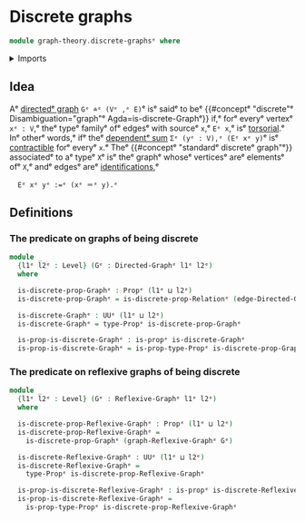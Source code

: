 # Discrete graphs

```agda
module graph-theory.discrete-graphsᵉ where
```

<details><summary>Imports</summary>

```agda
open import foundation.contractible-typesᵉ
open import foundation.dependent-pair-typesᵉ
open import foundation.discrete-relationsᵉ
open import foundation.universe-levelsᵉ

open import foundation-core.identity-typesᵉ
open import foundation-core.propositionsᵉ
open import foundation-core.torsorial-type-familiesᵉ

open import graph-theory.directed-graphsᵉ
open import graph-theory.reflexive-graphsᵉ
```

</details>

## Idea

Aᵉ [directedᵉ graph](graph-theory.directed-graphs.mdᵉ) `Gᵉ ≐ᵉ (Vᵉ ,ᵉ E)`ᵉ isᵉ saidᵉ to beᵉ
{{#conceptᵉ "discrete"ᵉ Disambiguation="graph"ᵉ Agda=is-discrete-Graphᵉ}} if,ᵉ forᵉ
everyᵉ vertexᵉ `xᵉ : V`,ᵉ theᵉ typeᵉ familyᵉ ofᵉ edgesᵉ with sourceᵉ `x`,ᵉ `Eᵉ x`,ᵉ isᵉ
[torsorial](foundation-core.torsorial-type-families.md).ᵉ Inᵉ otherᵉ words,ᵉ ifᵉ theᵉ
[dependentᵉ sum](foundation.dependent-pair-types.mdᵉ) `Σᵉ (yᵉ : V),ᵉ (Eᵉ xᵉ y)`ᵉ isᵉ
[contractible](foundation-core.contractible-types.mdᵉ) forᵉ everyᵉ `x`.ᵉ Theᵉ
{{#conceptᵉ "standardᵉ discreteᵉ graph"ᵉ}} associatedᵉ to aᵉ typeᵉ `X`ᵉ isᵉ theᵉ graphᵉ
whoseᵉ verticesᵉ areᵉ elementsᵉ ofᵉ `X`,ᵉ andᵉ edgesᵉ areᵉ
[identifications](foundation-core.identity-types.md),ᵉ

```text
  Eᵉ xᵉ yᵉ :=ᵉ (xᵉ ＝ᵉ y).ᵉ
```

## Definitions

### The predicate on graphs of being discrete

```agda
module _
  {l1ᵉ l2ᵉ : Level} (Gᵉ : Directed-Graphᵉ l1ᵉ l2ᵉ)
  where

  is-discrete-prop-Graphᵉ : Propᵉ (l1ᵉ ⊔ l2ᵉ)
  is-discrete-prop-Graphᵉ = is-discrete-prop-Relationᵉ (edge-Directed-Graphᵉ Gᵉ)

  is-discrete-Graphᵉ : UUᵉ (l1ᵉ ⊔ l2ᵉ)
  is-discrete-Graphᵉ = type-Propᵉ is-discrete-prop-Graphᵉ

  is-prop-is-discrete-Graphᵉ : is-propᵉ is-discrete-Graphᵉ
  is-prop-is-discrete-Graphᵉ = is-prop-type-Propᵉ is-discrete-prop-Graphᵉ
```

### The predicate on reflexive graphs of being discrete

```agda
module _
  {l1ᵉ l2ᵉ : Level} (Gᵉ : Reflexive-Graphᵉ l1ᵉ l2ᵉ)
  where

  is-discrete-prop-Reflexive-Graphᵉ : Propᵉ (l1ᵉ ⊔ l2ᵉ)
  is-discrete-prop-Reflexive-Graphᵉ =
    is-discrete-prop-Graphᵉ (graph-Reflexive-Graphᵉ Gᵉ)

  is-discrete-Reflexive-Graphᵉ : UUᵉ (l1ᵉ ⊔ l2ᵉ)
  is-discrete-Reflexive-Graphᵉ =
    type-Propᵉ is-discrete-prop-Reflexive-Graphᵉ

  is-prop-is-discrete-Reflexive-Graphᵉ : is-propᵉ is-discrete-Reflexive-Graphᵉ
  is-prop-is-discrete-Reflexive-Graphᵉ =
    is-prop-type-Propᵉ is-discrete-prop-Reflexive-Graphᵉ
```